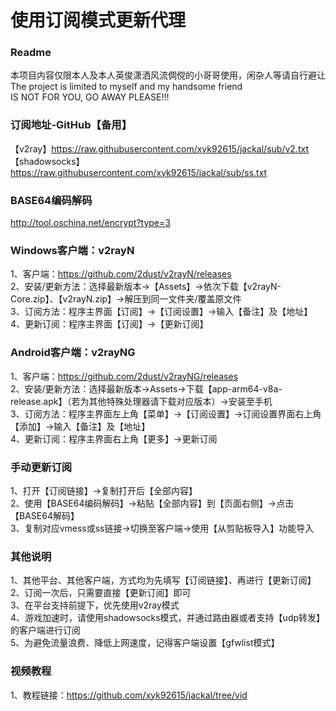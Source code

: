 # 使用订阅模式更新代理</br> 

### Readme</br> 
本项目内容仅限本人及本人英俊潇洒风流倜傥的小哥哥使用，闲杂人等请自行避让</br> 
The project is limited to myself and my handsome friend</br>
IS NOT FOR YOU, GO AWAY PLEASE!!!</br> 

### 订阅地址-GitHub【备用】</br> 
【v2ray】https://raw.githubusercontent.com/xyk92615/jackal/sub/v2.txt</br> 
【shadowsocks】https://raw.githubusercontent.com/xyk92615/jackal/sub/ss.txt</br> 

### BASE64编码解码</br>
http://tool.oschina.net/encrypt?type=3</br> 

### Windows客户端：v2rayN</br> 
1、客户端：https://github.com/2dust/v2rayN/releases</br> 
2、安装/更新方法：选择最新版本→【Assets】→依次下载【v2rayN-Core.zip】、【v2rayN.zip】→解压到同一文件夹/覆盖原文件</br> 
3、订阅方法：程序主界面【订阅】→【订阅设置】→输入【备注】及【地址】</br> 
4、更新订阅：程序主界面【订阅】→【更新订阅】</br> 

### Android客户端：v2rayNG</br> 
1、客户端：https://github.com/2dust/v2rayNG/releases</br>
2、安装/更新方法：选择最新版本→Assets→下载【app-arm64-v8a-release.apk】（若为其他特殊处理器请下载对应版本）→安装至手机</br> 
3、订阅方法：程序主界面左上角【菜单】→【订阅设置】→订阅设置界面右上角【添加】→输入【备注】及【地址】</br> 
4、更新订阅：程序主界面右上角【更多】→更新订阅</br> 

### 手动更新订阅</br> 
1、打开【订阅链接】→复制打开后【全部内容】</br> 
2、使用【BASE64编码解码】→粘贴【全部内容】到【页面右侧】→点击【BASE64解码】</br> 
3、复制对应vmess或ss链接→切换至客户端→使用【从剪贴板导入】功能导入</br> 

### 其他说明</br> 
1、其他平台、其他客户端，方式均为先填写【订阅链接】、再进行【更新订阅】</br> 
2、订阅一次后，只需要直接【更新订阅】即可</br> 
3、在平台支持前提下，优先使用v2ray模式</br> 
4、游戏加速时，请使用shadowsocks模式，并通过路由器或者支持【udp转发】的客户端进行订阅</br> 
5、为避免流量浪费、降低上网速度，记得客户端设置【gfwlist模式】</br> 

### 视频教程</br> 
1、教程链接：https://github.com/xyk92615/jackal/tree/vid</br> 
